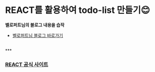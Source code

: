 # REACT를 활용하여 todo-list 만들기:blush:
**벨로퍼트님의 블로그 내용을 습작**  
* [벨로퍼트님 블로그 바로가기](https://velopert.com "벨로퍼트님 블로그")
<br />
***

### [REACT 공식 사이트]("https://ko.reactjs.org" "리액트 공식 사이트")